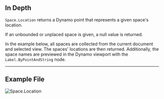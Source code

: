 ## In Depth
`Space.Location` returns a Dynamo point that represents a given space's location.

If an unbounded or unplaced space is given, a null value is returned.

In the example below, all spaces are collected from the current document and selected view. The spaces' locations are then returned. Additionally, the space names are previewed in the Dynamo viewport with the `Label.ByPointAndString` node.

___
## Example File

![Space.Location](./Revit.Elements.Space.Location_img.jpg)
